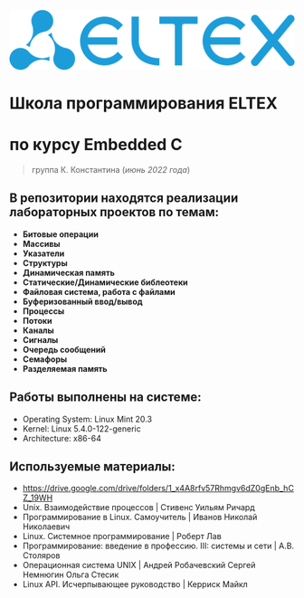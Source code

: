 ![eltex](picture/eltex_icon.png)
# Школа программирования ELTEX 
# по курсу **Embedded C** 
> группа К. Константина (_июнь 2022 года_)
## В репозитории находятся реализации лабораторных проектов по темам:
- **Битовые операции** 
- **Массивы**
- **Указатели**
- **Структуры**
- **Динамическая память**
- **Статические/Динамические библеотеки**
- **Файловая система, работа с файлами**
- **Буферизованный ввод/вывод**
- **Процессы**
- **Потоки**
- **Каналы**
- **Сигналы**
- **Очередь сообщений**
- **Семафоры**
- **Разделяемая память**

## Работы выполнены на системе:
- Operating System: Linux Mint 20.3
- Kernel: Linux 5.4.0-122-generic
- Architecture: x86-64

## Используемые материалы:
- https://drive.google.com/drive/folders/1_x4A8rfv57Rhmgv6dZ0gEnb_hCZ_19WH
- Unix. Взаимодействие процессов | Стивенс Уильям Ричард
- Программирование в Linux. Самоучитель | Иванов Николай Николаевич
- Linux. Системное программирование | Роберт Лав
- Программирование: введение в профессию. III: системы и сети | А.В. Столяров
- Операционная система UNIX | Андрей Робачевский Сергей Немнюгин Ольга Стесик
- Linux API. Исчерпывающее руководство | Керриск Майкл


